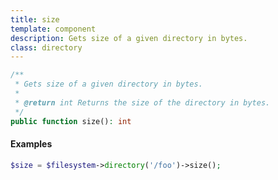 ```yaml
---
title: size
template: component
description: Gets size of a given directory in bytes.
class: directory
---
```


```php
/**
 * Gets size of a given directory in bytes.
 *
 * @return int Returns the size of the directory in bytes.
 */
public function size(): int
```

#### Examples

```php
$size = $filesystem->directory('/foo')->size();
```
